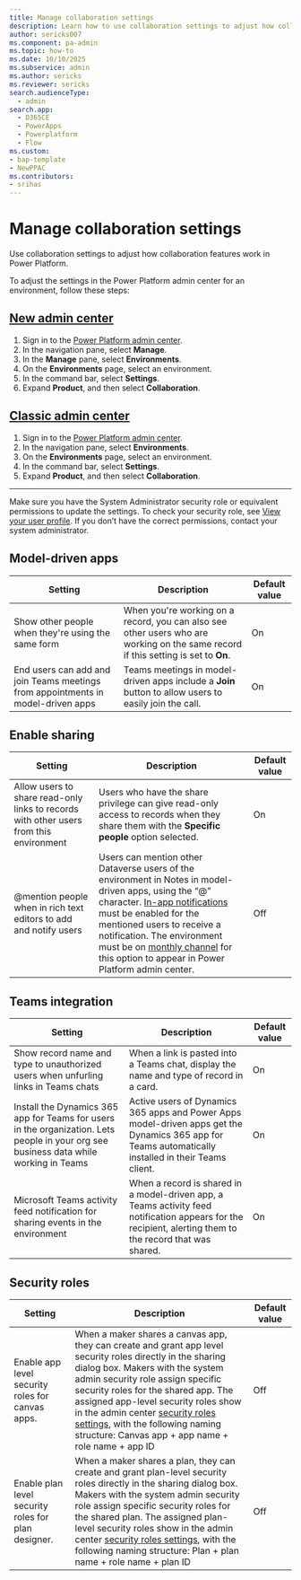 ```yaml
---
title: Manage collaboration settings
description: Learn how to use collaboration settings to adjust how collaboration features work in Power Platform.
author: sericks007
ms.component: pa-admin
ms.topic: how-to
ms.date: 10/10/2025
ms.subservice: admin
ms.author: sericks
ms.reviewer: sericks
search.audienceType:
  - admin
search.app:
  - D365CE
  - PowerApps
  - Powerplatform
  - Flow
ms.custom:
- bap-template
- NewPPAC
ms.contributors:
- srihas
---
```


# Manage collaboration settings

Use collaboration settings to adjust how collaboration features work in Power Platform. 

To adjust the settings in the Power Platform admin center for an environment, follow these steps:

## [New admin center](#tab/new)
1. Sign in to the [Power Platform admin center](https://admin.powerplatform.microsoft.com/).
1. In the navigation pane, select **Manage**.
1. In the **Manage** pane, select **Environments**.
1. On the **Environments** page, select an environment.
1. In the command bar, select **Settings**.
1. Expand **Product**, and then select **Collaboration**. 

## [Classic admin center](#tab/classic)
1. Sign in to the [Power Platform admin center](https://admin.powerplatform.microsoft.com/).
1. In the navigation pane, select **Environments**.
1. On the **Environments** page, select an environment.
1. In the command bar, select **Settings**.
1. Expand **Product**, and then select **Collaboration**. 
---

Make sure you have the System Administrator security role or equivalent permissions to update the settings. To check your security role, see [View your user profile](/powerapps/user/view-your-user-profile). If you don’t have the correct permissions, contact your system administrator.

## Model-driven apps

| Setting | Description | Default value |
|---------|-------------|---------------|
|Show other people when they're using the same form | When you're working on a record, you can also see other users who are working on the same record if this setting is set to **On**. | On |
| End users can add and join Teams meetings from appointments in model-driven apps |Teams meetings in model-driven apps include a **Join** button to allow users to easily join the call. | On |

## Enable sharing

| Setting | Description | Default value |
|---------|-------------|---------------|
| Allow users to share read-only links to records with other users from this environment | Users who have the share privilege can give read-only access to records when they share them with the **Specific people** option selected. | On |
| @mention people when in rich text editors to add and notify users| Users can mention other Dataverse users of the environment in Notes in model-driven apps, using the “@” character. [In-app notifications](/power-apps/user/notifications) must be enabled for the mentioned users to receive a notification. The environment must be on [monthly channel](/power-apps/maker/model-driven-apps/channel-change) for this option to appear in Power Platform admin center. | Off |

## Teams integration

| Setting | Description | Default value |
|---------|-------------|---------------|
| Show record name and type to unauthorized users when unfurling links in Teams chats| When a link is pasted into a Teams chat, display the name and type of record in a card.| On |
| Install the Dynamics 365 app for Teams for users in the organization. Lets people in your org see business data while working in Teams| Active users of Dynamics 365 apps and Power Apps model-driven apps get the Dynamics 365 app for Teams automatically installed in their Teams client. | On |
| Microsoft Teams activity feed notification for sharing events in the environment | When a record is shared in a model-driven app, a Teams activity feed notification appears for the recipient, alerting them to the record that was shared. | On|

## Security roles

| Setting | Description | Default value |
|---------|-------------|---------------|
| Enable app level security roles for canvas apps. | When a maker shares a canvas app, they can create and grant app level security roles directly in the sharing dialog box. Makers with the system admin security role assign specific security roles for the shared app. The assigned app-level security roles show in the admin center [security roles settings](/power-platform/admin/security-roles-privileges), with the following naming structure: Canvas app + app name + role name + app ID | Off
| Enable plan level security roles for plan designer. | When a maker shares a plan, they can create and grant plan-level security roles directly in the sharing dialog box. Makers with the system admin security role assign specific security roles for the shared plan. The assigned plan-level security roles show in the admin center [security roles settings](/power-platform/admin/security-roles-privileges), with the following naming structure:  Plan + plan name + role name + plan ID | Off |

